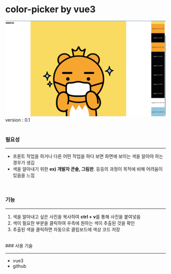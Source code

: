 # color-picker by vue3

![image-20230412110741435](/img/%EC%8A%A4%ED%81%AC%EB%A6%B0%EC%83%B7.png)
version : 0.1
<br/><br/>
### 필요성

<hr/>

- 프론트 작업을 하거나 다른 어떤 작업을 하다 보면 화면에 보이는 색을 알아야 하는 경우가 생김 
- 색을 알아내기 위한 **ex) 개발자 콘솔, 그림판**. 등등의 과정이 목적에 비해 어려움이 있음을 느낌



<br/>

### 기능

<hr/>

1. 색을 알아내고 싶은 사진을 복사하여 **ctrl + v**를 통해 사진을 붙여넣음
2. 색이 필요한 부분을 클릭하여 우측에 원하는 색이 추출된 것을 확인 
3. 추출된 색을 클릭하면 자동으로 클립보드에 색상 코드 저장

<br/>
### 사용 기술

<hr/>

- vue3
- github